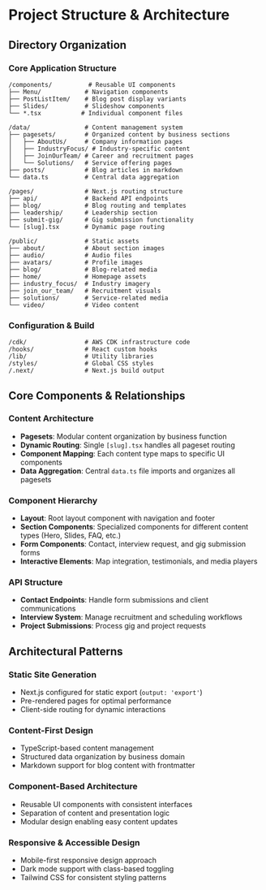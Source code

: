 # Project Structure & Architecture

## Directory Organization

### Core Application Structure
```
/components/          # Reusable UI components
├── Menu/            # Navigation components
├── PostListItem/    # Blog post display variants
├── Slides/          # Slideshow components
└── *.tsx           # Individual component files

/data/               # Content management system
├── pagesets/        # Organized content by business sections
│   ├── AboutUs/     # Company information pages
│   ├── IndustryFocus/ # Industry-specific content
│   ├── JoinOurTeam/ # Career and recruitment pages
│   └── Solutions/   # Service offering pages
├── posts/           # Blog articles in markdown
└── data.ts          # Central data aggregation

/pages/              # Next.js routing structure
├── api/             # Backend API endpoints
├── blog/            # Blog routing and templates
├── leadership/      # Leadership section
├── submit-gig/      # Gig submission functionality
└── [slug].tsx       # Dynamic page routing

/public/             # Static assets
├── about/           # About section images
├── audio/           # Audio files
├── avatars/         # Profile images
├── blog/            # Blog-related media
├── home/            # Homepage assets
├── industry_focus/  # Industry imagery
├── join_our_team/   # Recruitment visuals
├── solutions/       # Service-related media
└── video/           # Video content
```

### Configuration & Build
```
/cdk/                # AWS CDK infrastructure code
/hooks/              # React custom hooks
/lib/                # Utility libraries
/styles/             # Global CSS styles
/.next/              # Next.js build output
```

## Core Components & Relationships

### Content Architecture
- **Pagesets**: Modular content organization by business function
- **Dynamic Routing**: Single `[slug].tsx` handles all pageset routing
- **Component Mapping**: Each content type maps to specific UI components
- **Data Aggregation**: Central `data.ts` file imports and organizes all pagesets

### Component Hierarchy
- **Layout**: Root layout component with navigation and footer
- **Section Components**: Specialized components for different content types (Hero, Slides, FAQ, etc.)
- **Form Components**: Contact, interview request, and gig submission forms
- **Interactive Elements**: Map integration, testimonials, and media players

### API Structure
- **Contact Endpoints**: Handle form submissions and client communications
- **Interview System**: Manage recruitment and scheduling workflows
- **Project Submissions**: Process gig and project requests

## Architectural Patterns

### Static Site Generation
- Next.js configured for static export (`output: 'export'`)
- Pre-rendered pages for optimal performance
- Client-side routing for dynamic interactions

### Content-First Design
- TypeScript-based content management
- Structured data organization by business domain
- Markdown support for blog content with frontmatter

### Component-Based Architecture
- Reusable UI components with consistent interfaces
- Separation of content and presentation logic
- Modular design enabling easy content updates

### Responsive & Accessible Design
- Mobile-first responsive design approach
- Dark mode support with class-based toggling
- Tailwind CSS for consistent styling patterns